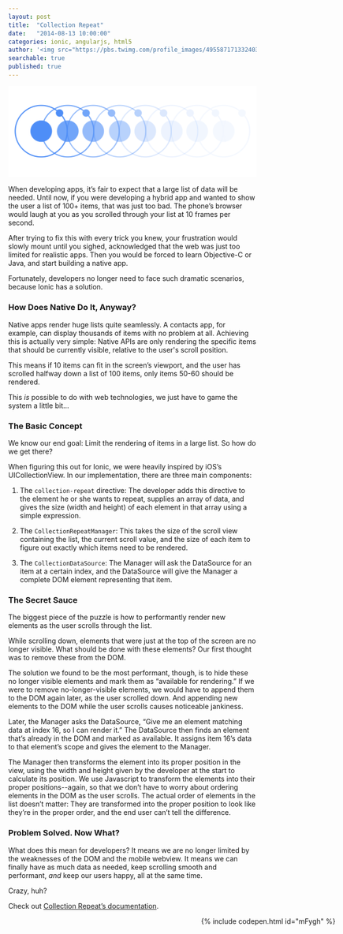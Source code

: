 ```yaml
---
layout: post
title:  "Collection Repeat"
date:   "2014-08-13 10:00:00"
categories: ionic, angularjs, html5
author: '<img src="https://pbs.twimg.com/profile_images/495587171332403200/tO9oMmCn.png" class="author-icon"><a href="https://twitter.com/mhartington">Mike</a>'
searchable: true
published: true
---
```


<img class="showcase-image" src="/img/blog/collectionrepeat-header.png">

When developing apps, it’s fair to expect that a large list of data will be needed. Until now, if you were developing a hybrid app and wanted to show the user a list of 100+ items, that was just too bad. The phone’s browser would laugh at you as you scrolled through your list at 10 frames per second. 

After trying to fix this with every trick you knew, your frustration would slowly mount until you sighed, acknowledged that the web was just too limited for realistic apps. Then you would be forced to learn Objective-C or Java, and start building a native app.

Fortunately, developers no longer need to face such dramatic scenarios, because Ionic has a solution.

<!-- more -->

### How Does Native Do It, Anyway?

Native apps render huge lists quite seamlessly. A contacts app, for example, can display thousands of items with no problem at all. Achieving this is actually very simple: Native APIs are only rendering the specific items that should be currently visible, relative to the user's scroll position. 

This means if 10 items can fit in the screen’s viewport, and the user has scrolled halfway down a list of 100 items, only items 50-60 should be rendered.

This _is_ possible to do with web technologies, we just have to game the system a little bit...

### The Basic Concept

We know our end goal: Limit the rendering of items in a large list. So how do we get there?

When figuring this out for Ionic, we were heavily inspired by iOS’s UICollectionView. In our implementation, there are three main components:

1. The `collection-repeat` directive: The developer adds this directive to the element he or she wants to repeat, supplies an array of data, and gives the size (width and height) of each element in that array using a simple expression.

2. The `CollectionRepeatManager`: This takes the size of the scroll view containing the list, the current scroll value, and the size of each item to figure out exactly which items need to be rendered. 

3. The `CollectionDataSource`: The Manager will ask the DataSource for an item at a certain index, and the DataSource will give the Manager a complete DOM element representing that item.

### The Secret Sauce

The biggest piece of the puzzle is how to performantly render new elements as the user scrolls through the list.

While scrolling down, elements that were just at the top of the screen are no longer visible. What should be done with these elements? Our first thought was to remove these from the DOM.

The solution we found to be the most performant, though, is to hide these no longer visible elements and mark them as “available for rendering.” If we were to remove no-longer-visible elements, we would have to append them to the DOM again later, as the user scrolled down. And appending new elements to the DOM while the user scrolls causes noticeable jankiness.

Later, the Manager asks the DataSource, “Give me an element matching data at index 16, so I can render it.” The DataSource then finds an element that’s already in the DOM and marked as available. It assigns item 16’s data to that element’s scope and gives the element to the Manager. 

The Manager then transforms the element into its proper position in the view, using the width and height given by the developer at the start to calculate its position. We use Javascript to transform the elements into their proper positions--again, so that we don’t have to worry about ordering elements in the DOM as the user scrolls. The actual order of elements in the list doesn’t matter: They are transformed into the proper position to look like they’re in the proper order, and the end user can’t tell the difference. 

### Problem Solved. Now What?

What does this mean for developers? It means we are no longer limited by the weaknesses of the DOM and the mobile webview. It means we can finally have as much data as needed, keep scrolling smooth and performant, *and* keep our users happy, all at the same time.

Crazy, huh?

Check out [Collection Repeat’s documentation](http://ionicframework.com/docs/api/directive/collectionRepeat).

<div style="float: right; margin-right: -160px">
  {% include codepen.html id="mFygh" %}
</div>

